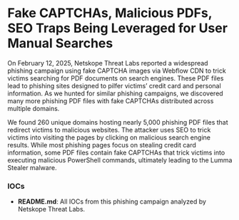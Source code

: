 # Fake CAPTCHAs, Malicious PDFs, SEO Traps Being Leveraged for User Manual Searches

On February 12, 2025, Netskope Threat Labs reported a widespread phishing campaign using fake CAPTCHA images via Webflow CDN to trick victims searching for PDF documents on search engines. These PDF files lead to phishing sites designed to pilfer victims’ credit card and personal information. As we hunted for similar phishing campaigns, we discovered many more phishing PDF files with fake CAPTCHAs distributed across multiple domains. 

We found 260 unique domains hosting nearly 5,000 phishing PDF files that redirect victims to malicious websites. The attacker uses SEO to trick victims into visiting the pages by clicking on malicious search engine results. While most phishing pages focus on stealing credit card information, some PDF files contain fake CAPTCHAs that trick victims into executing malicious PowerShell commands, ultimately leading to the Lumma Stealer malware.

### IOCs
* **README.md**: All IOCs from this phishing campaign analyzed by Netskope Threat Labs.
